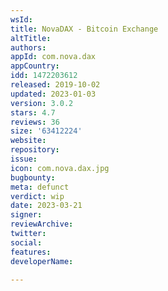 ```yaml
---
wsId: 
title: NovaDAX - Bitcoin Exchange
altTitle: 
authors: 
appId: com.nova.dax
appCountry: 
idd: 1472203612
released: 2019-10-02
updated: 2023-01-03
version: 3.0.2
stars: 4.7
reviews: 36
size: '63412224'
website: 
repository: 
issue: 
icon: com.nova.dax.jpg
bugbounty: 
meta: defunct
verdict: wip
date: 2023-03-21
signer: 
reviewArchive: 
twitter: 
social: 
features: 
developerName: 

---
```



